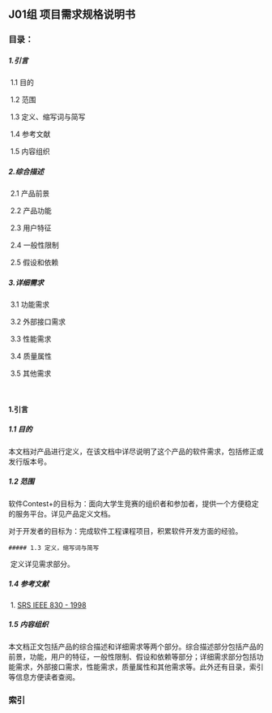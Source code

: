 ## J01组 项目需求规格说明书

### 目录：

##### 1.引言

​	1.1 目的

​	1.2 范围

​	1.3 定义、缩写词与简写

​	1.4 参考文献

​	1.5 内容组织

##### 2.综合描述

​	2.1 产品前景

​	2.2 产品功能

​	2.3 用户特征

​	2.4 一般性限制

​	2.5 假设和依赖

##### 3.详细需求

​	3.1 功能需求

​	3.2 外部接口需求

​	3.3 性能需求

​	3.4 质量属性

​	3.5 其他需求

​	

#### 1.引言

##### 1.1 目的

​	本文档对产品进行定义，在该文档中详尽说明了这个产品的软件需求，包括修正或发行版本号。

##### 1.2 范围

​	软件Contest+的目标为：面向大学生竞赛的组织者和参加者，提供一个方便稳定的服务平台。详见产品定义文档。

​	对于开发者的目标为：完成软件工程课程项目，积累软件开发方面的经验。

	##### 1.3 定义，缩写词与简写

​	定义详见需求部分。

##### 1.4 参考文献

​	1. [SRS  IEEE 830 - 1998 ](https://wenku.baidu.com/view/0fc139d5240c844769eaeeae.html) 

##### 1.5 内容组织

​	本文档正文包括产品的综合描述和详细需求等两个部分。综合描述部分包括产品的前景，功能，用户的特征，一般性限制、假设和依赖等部分；详细需求部分包括功能需求，外部接口需求，性能需求，质量属性和其他需求等。此外还有目录，索引等信息方便读者查阅。

### 索引









